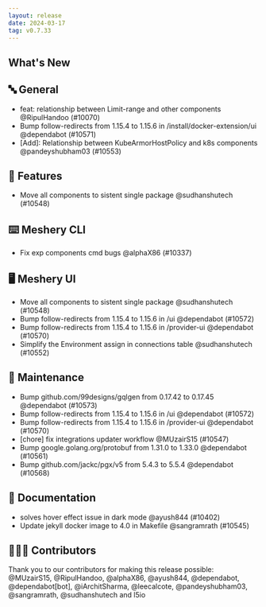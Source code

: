 ```yaml
---
layout: release
date: 2024-03-17
tag: v0.7.33
---
```


## What's New

## 🔤 General

- feat: relationship between Limit-range and other components @RipulHandoo (#10070)
- Bump follow-redirects from 1.15.4 to 1.15.6 in /install/docker-extension/ui @dependabot (#10571)
- \[Add\]: Relationship between KubeArmorHostPolicy and k8s components @pandeyshubham03 (#10553)

## 🚀 Features

- Move all components to sistent single package @sudhanshutech (#10548)

## ⌨️ Meshery CLI

- Fix exp components cmd bugs @alphaX86 (#10337)

## 🖥 Meshery UI

- Move all components to sistent single package @sudhanshutech (#10548)
- Bump follow-redirects from 1.15.4 to 1.15.6 in /ui @dependabot (#10572)
- Bump follow-redirects from 1.15.4 to 1.15.6 in /provider-ui @dependabot (#10570)
- Simplify the Environment assign in connections table @sudhanshutech (#10552)

## 🧰 Maintenance

- Bump github.com/99designs/gqlgen from 0.17.42 to 0.17.45 @dependabot (#10573)
- Bump follow-redirects from 1.15.4 to 1.15.6 in /ui @dependabot (#10572)
- Bump follow-redirects from 1.15.4 to 1.15.6 in /provider-ui @dependabot (#10570)
- [chore] fix integrations updater workflow @MUzairS15 (#10547)
- Bump google.golang.org/protobuf from 1.31.0 to 1.33.0 @dependabot (#10561)
- Bump github.com/jackc/pgx/v5 from 5.4.3 to 5.5.4 @dependabot (#10568)

## 📖 Documentation

- solves hover effect issue in dark mode @ayush844 (#10402)
- Update jekyll docker image to 4.0 in Makefile @sangramrath (#10545)

## 👨🏽‍💻 Contributors

Thank you to our contributors for making this release possible:
@MUzairS15, @RipulHandoo, @alphaX86, @ayush844, @dependabot, @dependabot[bot], @iArchitSharma, @leecalcote, @pandeyshubham03, @sangramrath, @sudhanshutech and l5io

